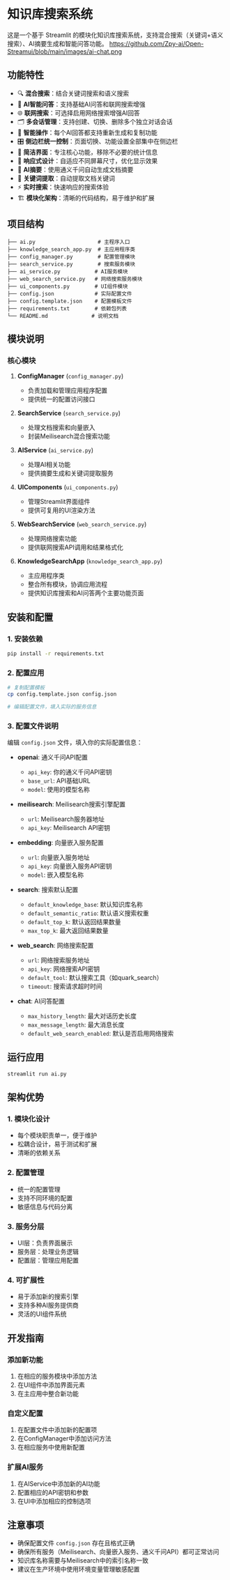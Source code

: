 # 知识库搜索系统

这是一个基于 Streamlit 的模块化知识库搜索系统，支持混合搜索（关键词+语义搜索）、AI摘要生成和智能问答功能。
https://github.com/Zpy-ai/Open-Streamui/blob/main/images/ai-chat.png
## 功能特性

- 🔍 **混合搜索**：结合关键词搜索和语义搜索
- 💬 **AI智能问答**：支持基础AI问答和联网搜索增强
- 🌐 **联网搜索**：可选择启用网络搜索增强AI回答
- 🗂️ **多会话管理**：支持创建、切换、删除多个独立对话会话
- 🔄 **智能操作**：每个AI回答都支持重新生成和复制功能
- 🎛️ **侧边栏统一控制**：页面切换、功能设置全部集中在侧边栏
- 🎨 **简洁界面**：专注核心功能，移除不必要的统计信息
- 📱 **响应式设计**：自适应不同屏幕尺寸，优化显示效果
- 📝 **AI摘要**：使用通义千问自动生成文档摘要
- 🔑 **关键词提取**：自动提取文档关键词
- ⚡ **实时搜索**：快速响应的搜索体验
- 🏗️ **模块化架构**：清晰的代码结构，易于维护和扩展

## 项目结构

```
├── ai.py                    # 主程序入口
├── knowledge_search_app.py  # 主应用程序类
├── config_manager.py        # 配置管理模块
├── search_service.py        # 搜索服务模块
├── ai_service.py           # AI服务模块
├── web_search_service.py   # 网络搜索服务模块
├── ui_components.py        # UI组件模块
├── config.json             # 实际配置文件
├── config.template.json    # 配置模板文件
├── requirements.txt        # 依赖包列表
└── README.md              # 说明文档
```

## 模块说明

### 核心模块

1. **ConfigManager** (`config_manager.py`)
   - 负责加载和管理应用程序配置
   - 提供统一的配置访问接口

2. **SearchService** (`search_service.py`)
   - 处理文档搜索和向量嵌入
   - 封装Meilisearch混合搜索功能

3. **AIService** (`ai_service.py`)
   - 处理AI相关功能
   - 提供摘要生成和关键词提取服务

4. **UIComponents** (`ui_components.py`)
   - 管理Streamlit界面组件
   - 提供可复用的UI渲染方法

5. **WebSearchService** (`web_search_service.py`)
   - 处理网络搜索功能
   - 提供联网搜索API调用和结果格式化

6. **KnowledgeSearchApp** (`knowledge_search_app.py`)
   - 主应用程序类
   - 整合所有模块，协调应用流程
   - 提供知识库搜索和AI问答两个主要功能页面

## 安装和配置

### 1. 安装依赖
```bash
pip install -r requirements.txt
```

### 2. 配置应用
```bash
# 复制配置模板
cp config.template.json config.json

# 编辑配置文件，填入实际的服务信息
```

### 3. 配置文件说明
编辑 `config.json` 文件，填入你的实际配置信息：

- **openai**: 通义千问API配置
  - `api_key`: 你的通义千问API密钥
  - `base_url`: API基础URL
  - `model`: 使用的模型名称

- **meilisearch**: Meilisearch搜索引擎配置
  - `url`: Meilisearch服务器地址
  - `api_key`: Meilisearch API密钥

- **embedding**: 向量嵌入服务配置
  - `url`: 向量嵌入服务地址
  - `api_key`: 向量嵌入服务API密钥
  - `model`: 嵌入模型名称

- **search**: 搜索默认配置
  - `default_knowledge_base`: 默认知识库名称
  - `default_semantic_ratio`: 默认语义搜索权重
  - `default_top_k`: 默认返回结果数量
  - `max_top_k`: 最大返回结果数量

- **web_search**: 网络搜索配置
  - `url`: 网络搜索服务地址
  - `api_key`: 网络搜索API密钥
  - `default_tool`: 默认搜索工具（如quark_search）
  - `timeout`: 搜索请求超时时间

- **chat**: AI问答配置
  - `max_history_length`: 最大对话历史长度
  - `max_message_length`: 最大消息长度
  - `default_web_search_enabled`: 默认是否启用网络搜索

## 运行应用

```bash
streamlit run ai.py
```

## 架构优势

### 1. 模块化设计
- 每个模块职责单一，便于维护
- 松耦合设计，易于测试和扩展
- 清晰的依赖关系

### 2. 配置管理
- 统一的配置管理
- 支持不同环境的配置
- 敏感信息与代码分离

### 3. 服务分层
- UI层：负责界面展示
- 服务层：处理业务逻辑
- 配置层：管理应用配置

### 4. 可扩展性
- 易于添加新的搜索引擎
- 支持多种AI服务提供商
- 灵活的UI组件系统

## 开发指南

### 添加新功能
1. 在相应的服务模块中添加方法
2. 在UI组件中添加界面元素
3. 在主应用中整合新功能

### 自定义配置
1. 在配置文件中添加新的配置项
2. 在ConfigManager中添加访问方法
3. 在相应服务中使用新配置

### 扩展AI服务
1. 在AIService中添加新的AI功能
2. 配置相应的API密钥和参数
3. 在UI中添加相应的控制选项

## 注意事项

- 确保配置文件 `config.json` 存在且格式正确
- 确保所有服务（Meilisearch、向量嵌入服务、通义千问API）都可正常访问
- 知识库名称需要与Meilisearch中的索引名称一致
- 建议在生产环境中使用环境变量管理敏感配置
